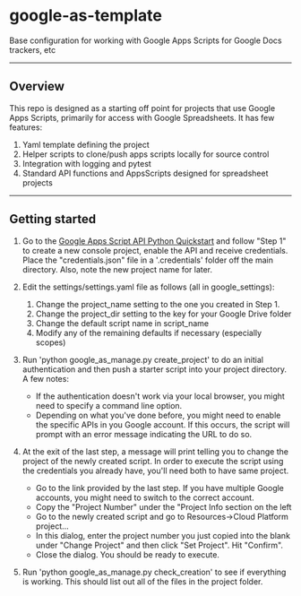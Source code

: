 # google-as-template
Base configuration for working with Google Apps Scripts for Google Docs trackers, etc

---
## Overview

This repo is designed as a starting off point for projects that use Google
Apps Scripts, primarily for access with Google Spreadsheets. It has few
features:

1. Yaml template defining the project
2. Helper scripts to clone/push apps scripts locally for source control
3. Integration with logging and pytest
4. Standard API functions and AppsScripts designed for spreadsheet projects

---

## Getting started

1. Go to the [Google Apps Script API Python Quickstart](https://developers.google.com/apps-script/api/quickstart/python)
   and follow "Step 1" to create a new console project, enable the API and
   receive credentials. Place the "credentials.json" file in a '.credentials'
   folder off the main directory. Also, note the new project name for later.
2. Edit the settings/settings.yaml file as follows (all in google_settings):
   1. Change the project_name setting to the one you created in Step 1.
   2. Change the project_dir setting to the key for your Google Drive folder
   3. Change the default script name in script_name
   4. Modify any of the remaining defaults if necessary (especially scopes)
3. Run 'python google_as_manage.py create_project' to do an initial
   authentication and then push a starter script into your project directory.
   A few notes:
   - If the authentication doesn't work via your local browser, you might
     need to specify a command line option.
   - Depending on what you've done before, you might need to enable the
     specific APIs in you Google account. If this occurs, the script will
     prompt with an error message indicating the URL to do so.
4. At the exit of the last step, a message will print telling you to change
   the project of the newly created script. In order to execute the script
   using the credentials you already have, you'll need both to have same
   project.
   - Go to the link provided by the last step. If you have multiple Google
     accounts, you might need to switch to the correct account.
   - Copy the "Project Number" under the "Project Info section on the left
   - Go to the newly created script and go to Resources->Cloud Platform
     project...
   - In this dialog, enter the project number you just copied into the blank
     under "Change Project" and then click "Set Project". Hit "Confirm".
   - Close the dialog. You should be ready to execute.

5. Run 'python google_as_manage.py check_creation' to see if everything is
   working. This should list out all of the files in the project folder.
